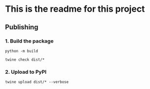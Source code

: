 
<!--[[[cog import gen; cog.out(gen.readme()) ]]]-->

# This is the readme for this project

<!--[[[end]]]-->


## Publishing

### 1. Build the package

`python -m build`

`twine check dist/*`

### 2. Upload to PyPI

`twine upload dist/* --verbose`